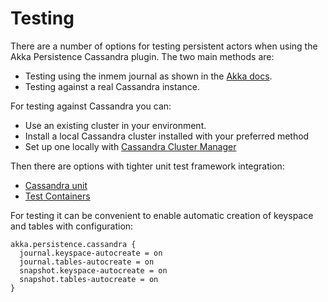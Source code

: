 # Testing

There are a number of options for testing persistent actors when using the Akka Persistence Cassandra plugin.
The two main methods are:

* Testing using the inmem journal as shown in the [Akka docs](https://doc.akka.io/docs/akka/current/typed/persistence-testing.html).
* Testing against a real Cassandra instance.

For testing against Cassandra you can:

* Use an existing cluster in your environment.
* Install a local Cassandra cluster installed with your preferred method
* Set up one locally with [Cassandra Cluster Manager](https://github.com/riptano/ccm)

Then there are options with tighter unit test framework integration:

* [Cassandra unit](https://github.com/jsevellec/cassandra-unit)
* [Test Containers](https://www.testcontainers.org/modules/databases/cassandra/)

For testing it can be convenient to enable automatic creation of keyspace and tables with configuration:

    akka.persistence.cassandra {
      journal.keyspace-autocreate = on
      journal.tables-autocreate = on
      snapshot.keyspace-autocreate = on
      snapshot.tables-autocreate = on
    }

